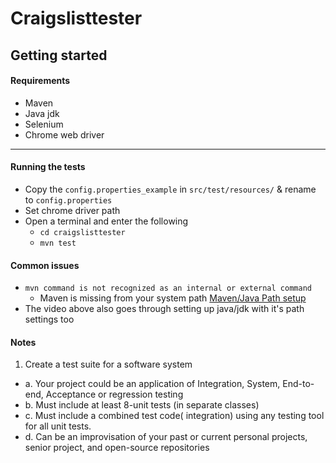 # Craigslisttester

## Getting started

#### Requirements

- Maven
- Java jdk
- Selenium
- Chrome web driver

---

#### Running the tests

- Copy the `config.properties_example` in `src/test/resources/` & rename to `config.properties`
- Set chrome driver path
- Open a terminal and enter the following
    - `cd craigslisttester`
    - `mvn test`

#### Common issues

- `mvn command is not recognized as an internal or external command`
    - Maven is missing from your system
      path [Maven/Java Path setup](https://www.youtube.com/watch?v=RfCWg5ay5B0https://www.youtube.com/watch?v=RfCWg5ay5B0)
- The video above also goes through setting up java/jdk with it's path settings too

#### Notes

1. Create a test suite for a software system

- a. Your project could be an application of Integration, System, End-to-end, Acceptance or
  regression testing
- b. Must include at least 8-unit tests (in separate classes)
- c. Must include a combined test code( integration) using any testing tool for all unit tests.
- d. Can be an improvisation of your past or current personal projects, senior project, and
  open-source repositories
